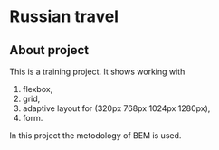 # Russian travel

## About project
This is a training project. It shows working with 
1. flexbox, 
2. grid,
3. adaptive layout for (320px 768px 1024px 1280px),
4. form.

In this project the metodology of BEM is used. 
